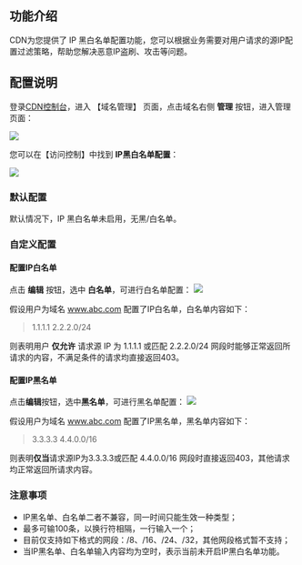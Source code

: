 ## 功能介绍
CDN为您提供了 IP 黑白名单配置功能，您可以根据业务需要对用户请求的源IP配置过滤策略，帮助您解决恶意IP盗刷、攻击等问题。


## 配置说明
登录[CDN控制台](https://console.qcloud.com/cdn)，进入 【域名管理】 页面，点击域名右侧 **管理** 按钮，进入管理页面：

![](https://mc.qcloudimg.com/static/img/70a01c53cfaa997013da2cb4b699bbf1/donmai_management.png)

您可以在【访问控制】中找到 **IP黑白名单配置**：

![](https://mc.qcloudimg.com/static/img/cff0543a5a631c34e4c42f48b3d1e939/image.png)


### 默认配置
默认情况下，IP 黑白名单未启用，无黑/白名单。


### 自定义配置
#### 配置IP白名单
点击 **编辑** 按钮，选中 **白名单**，可进行白名单配置：
![](https://mc.qcloudimg.com/static/img/05895dcbe0087a82b5eef7090bbdaebd/image.png)

假设用户为域名 www.abc.com  配置了IP白名单，白名单内容如下：

> 1.1.1.1
> 2.2.2.0/24

则表明用户 **仅允许** 请求源 IP 为 1.1.1.1 或匹配 2.2.2.0/24 网段时能够正常返回所请求的内容，不满足条件的请求均直接返回403。 


#### 配置IP黑名单
点击**编辑**按钮，选中**黑名单**，可进行黑名单配置：
![](https://mc.qcloudimg.com/static/img/8624887bebd45498030f90d377ef5fb3/image.png)

假设用户为域名  www.abc.com  配置了IP黑名单，黑名单内容如下：

> 3.3.3.3
> 4.4.0.0/16

则表明**仅当**请求源IP为3.3.3.3或匹配 4.4.0.0/16 网段时直接返回403，其他请求均正常返回所请求内容。


### 注意事项
+ IP黑名单、白名单二者不兼容，同一时间只能生效一种类型；
+ 最多可输100条，以换行符相隔，一行输入一个；
+ 目前仅支持如下格式的网段：/8、/16、/24、/32，其他网段格式暂不支持；
+ 当IP黑名单、白名单输入内容均为空时，表示当前未开启IP黑白名单功能。


